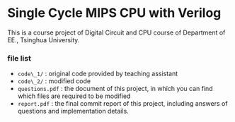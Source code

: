 # Single Cycle MIPS CPU with Verilog

This is a course project of Digital Circuit and CPU course of Department of EE., Tsinghua University.

### file list

- ```code\_1/``` : original code provided by teaching assistant
- ```code\_2/``` : modified code 
- ```questions.pdf``` : the document of this project, in which you can find which files are required to be modified
- ```report.pdf``` : the final commit report of this project, including answers of questions and implementation details.
